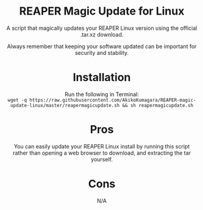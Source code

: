 <h1 align="center">REAPER Magic Update for Linux</h1>
<p align="center">A script that magically updates your REAPER Linux version using the official .tar.xz download.</p>

<p align="center">Always remember that keeping your software updated can be important for security and stability.</p>

<h1 align="center">Installation</h1>
<p align="center">Run the following in Terminal:<br> 
    <code>wget -q https://raw.githubusercontent.com/AkikoKumagara/REAPER-magic-update-linux/master/reapermagicupdate.sh && sh reapermagicupdate.sh</code>

<h1 align="center">Pros</h1>
<p align="center">You can easily update your REAPER Linux install by running this script rather than opening a web browser to download, and extracting the tar yourself.</p>

<h1 align="center">Cons</h1>
<p align="center">N/A</p>
